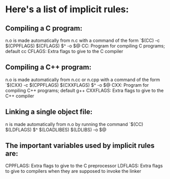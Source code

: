 # Here's a list of implicit rules:

## Compiling a C program:
n.o is made automatically from n.c with a command of the form `$(CC) -c $(CPPFLAGS) $(CFLAGS) $^ -o $@
CC: Program for compiling C programs; default cc
CFLAGS: Extra flags to give to the C compiler

## Compiling a C++ program: 
n.o is made automatically from n.cc or n.cpp with a command of the form `$(CXX) -c $(CPPFLAGS) $(CXXFLAGS) $^ -o $@
CXX: Program for compiling C++ programs; default g++
CXXFLAGS: Extra flags to give to the C++ compiler

## Linking a single object file: 
n is made automatically from n.o by running the command `$(CC) $(LDFLAGS) $^ $(LOADLIBES) $(LDLIBS) -o $@

## The important variables used by implicit rules are:
CPPFLAGS: Extra flags to give to the C preprocessor
LDFLAGS: Extra flags to give to compilers when they are supposed to invoke the linker